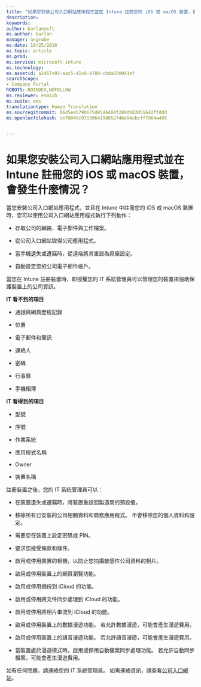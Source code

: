 ```yaml
---
title: "如果您安裝公司入口網站應用程式並在 Intune 註冊您的 iOS 或 macOS 裝置，會發生什麼情況？ | Microsoft Docs"
description: 
keywords: 
author: barlanmsft
ms.author: barlan
manager: angrobe
ms.date: 10/25/2016
ms.topic: article
ms.prod: 
ms.service: microsoft-intune
ms.technology: 
ms.assetid: a2467c02-aac5-41c8-b788-cbda830941ef
searchScope:
- Company Portal
ROBOTS: NOINDEX,NOFOLLOW
ms.reviewer: esmich
ms.suite: ems
translationtype: Human Translation
ms.sourcegitcommit: b6d5ea579b675d85d4404f289db83055642ffddd
ms.openlocfilehash: cef8045c071396419805274ba94cbcfff864a495


---
```



# <a name="what-happens-if-you-install-the-company-portal-app-and-enroll-your-ios-or-macos-device-in-intune"></a>如果您安裝公司入口網站應用程式並在 Intune 註冊您的 iOS 或 macOS 裝置，會發生什麼情況？

當您安裝公司入口網站應用程式，並且在 Intune 中註冊您的 iOS 或 macOS 裝置時，您可以使用公司入口網站應用程式執行下列動作：

-   存取公司的網路、電子郵件與工作檔案。

-   從公司入口網站取得公司應用程式。

-   當手機遺失或遭竊時，從遠端將其重設為原廠設定。

-   自動設定您的公司電子郵件帳戶。

當您在 Intune 註冊裝置時，即授權您的 IT 系統管理員可以管理您的裝置來協助保護裝置上的公司資訊。

**IT 看不到的項目**

-   通話與網頁歷程記錄

-   位置

-   電子郵件和簡訊

-   連絡人

-   密碼

-   行事曆

-   手機相簿

**IT 看得到的項目**

-   型號

-   序號

-   作業系統

-   應用程式名稱

-   Owner

-   裝置名稱

註冊裝置之後，您的 IT 系統管理員可以：

-   在裝置遺失或遭竊時，將裝置重設回製造商的預設值。

-   移除所有已安裝的公司相關資料和商務應用程式。 不會移除您的個人資料和設定。

-   需要您在裝置上設定密碼或 PIN。

-   要求您接受條款和條件。

-   啟用或停用裝置的相機，以防止您拍攝敏感性公司資料的相片。

-   啟用或停用裝置上的網頁瀏覽功能。

-   啟用或停用備份到 iCloud 的功能。

-   啟用或停用將文件同步處理到 iCloud 的功能。

-   啟用或停用將相片串流到 iCloud 的功能。

-   啟用或停用裝置上的數據漫遊功能。 若允許數據漫遊，可能會產生漫遊費用。

-   啟用或停用裝置上的語音漫遊功能。 若允許語音漫遊，可能會產生漫遊費用。

-   當裝置處於漫遊模式時，啟用或停用自動檔案同步處理功能。 若允許自動同步檔案，可能會產生漫遊費用。

如有任何問題，請連絡您的 IT 系統管理員。 如需連絡資訊，請查看[公司入口網站](http://portal.manage.microsoft.com)。



<!--HONumber=Dec16_HO2-->


